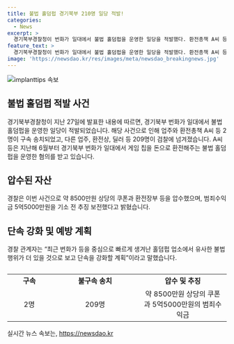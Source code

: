 ```yaml
---
title: 불법 홀덤펍 경기북부 210명 일당 적발!
categories:
  - News
excerpt: >
  경기북부경찰청이 번화가 일대에서 불법 홀덤펍을 운영한 일당을 적발했다. 환전총책 A씨 등 2명이 구속 송치되고, 다른 업주, 환전상, 딜러 등 209명이 검찰에 넘겨졌다. 지난해 6월부터 게임 칩을 돈으로 환전해주는 불법 홀덤펍을 운영한 혐의를 받았으며, 경찰은 8500만원 상당의 쿠폰과 환전장부 등을 압수하고 범죄수익금 5억5000만원을 추징 보전했다. 경찰은 단속을 강화할 계획이라고 밝혔다.
feature_text: >
  경기북부경찰청이 번화가 일대에서 불법 홀덤펍을 운영한 일당을 적발했다. 환전총책 A씨 등 2명이 구속 송치되고, 다른 업주, 환전상, 딜러 등 209명이 검찰에 넘겨졌다. 지난해 6월부터 게임 칩을 돈으로 환전해주는 불법 홀덤펍을 운영한 혐의를 받았으며, 경찰은 8500만원 상당의 쿠폰과 환전장부 등을 압수하고 범죄수익금 5억5000만원을 추징 보전했다. 경찰은 단속을 강화할 계획이라고 밝혔다.
image: 'https://newsdao.kr/res/images/meta/newsdao_breakingnews.jpg'
---
```


<p><img src="https://newsdao.kr/res/images/meta/newsdao_breakingnews.jpg" alt="implanttips 속보" /></p>

<h2 data-ke-size="size26">불법 홀덤펍 적발 사건</h2>

<p data-ke-size="size16">경기북부경찰청이 지난 27일에 발표한 내용에 따르면, 경기북부 번화가 일대에서 불법 홀덤펍을 운영한 일당이 적발되었습니다. 해당 사건으로 인해 업주와 환전총책 A씨 등 2명이 구속 송치되었고, 다른 업주, 환전상, 딜러 등 209명이 검찰에 넘겨졌습니다. A씨 등은 지난해 6월부터 경기북부 번화가 일대에서 게임 칩을 돈으로 환전해주는 불법 홀덤펍을 운영한 혐의를 받고 있습니다.</p>

<h2 data-ke-size="size26">압수된 자산</h2>

<p data-ke-size="size16">경찰은 이번 사건으로 약 8500만원 상당의 쿠폰과 환전장부 등을 압수했으며, 범죄수익금 5억5000만원을 기소 전 추징 보전했다고 밝혔습니다.</p>

<h2 data-ke-size="size26">단속 강화 및 예방 계획</h2>

<p data-ke-size="size16">경찰 관계자는 “최근 번화가 등을 중심으로 빠르게 생겨난 홀덤펍 업소에서 유사한 불법행위가 더 있을 것으로 보고 단속을 강화할 계획”이라고 말했습니다.</p>

<table>
    <caption></caption>
    <colgroup>
    <col style="width: 20%" />
    <col style="width: 40%" />
    <col style="width: 40%" />
    </colgroup>
    <tbody>
        <tr>
            <td style="text-align: center; height: 17px;"><b>구속</b></td>
            <td style="text-align: center; height: 17px;"><b>불구속 송치</b></td>
            <td style="text-align: center; height: 17px;"><b>압수 및 추징</b></td>
        </tr>
        <tr>
            <td style="text-align: center; height: 17px;">2명</td>
            <td style="text-align: center; height: 17px;">209명</td>
            <td style="text-align: center; height: 17px;">약 8500만원 상당의 쿠폰과 5억5000만원의 범죄수익금</td>
        </tr>
    </tbody>
</table>
실시간 뉴스 속보는, <a href="https://newsdao.kr" rel="dofollow">https://newsdao.kr</a>


